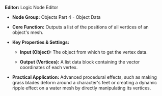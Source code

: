
**Editor:** Logic Node Editor
    
- **Node Group:** Objects Part 4 - Object Data
    
- **Core Function:** Outputs a list of the positions of all vertices of an object's mesh.
    
- **Key Properties & Settings:**
    
    - **Input (Object):** The object from which to get the vertex data.
        
    - **Output (Vertices):** A list data block containing the vector coordinates of each vertex.
        
- **Practical Application:** Advanced procedural effects, such as making grass blades deform around a character's feet or creating a dynamic ripple effect on a water mesh by directly manipulating its vertices.